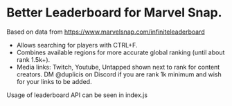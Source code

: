 # Better Leaderboard for Marvel Snap.

Based on data from https://www.marvelsnap.com/infiniteleaderboard 

- Allows searching for players with CTRL+F.
- Combines available regions for more accurate global ranking (until about rank 1.5k+).
- Media links: Twitch, Youtube, Untapped shown next to rank for content creators. DM @duplicis on Discord if you are rank 1k minimum and wish for your links to be added.

Usage of leaderboard API can be seen in index.js
